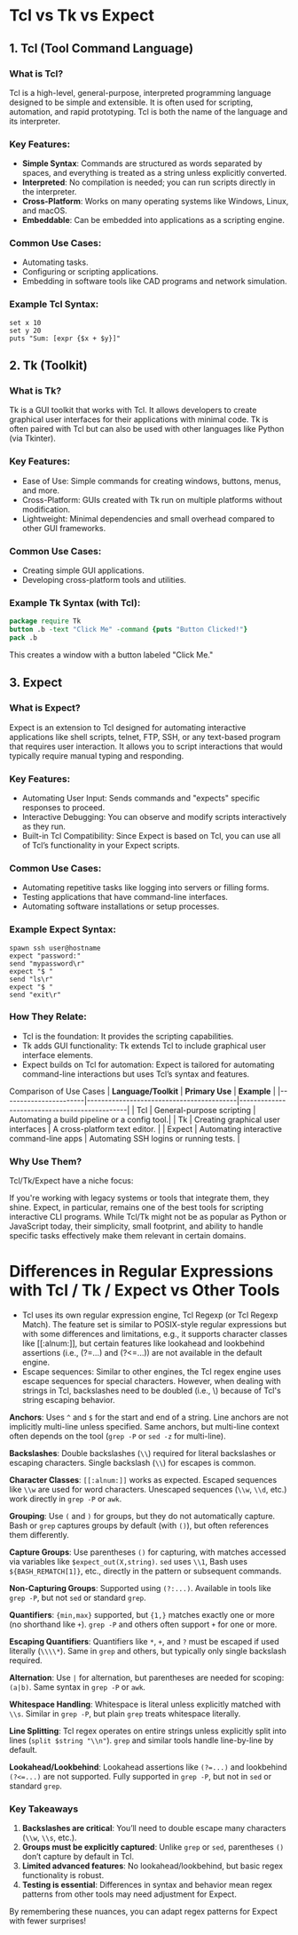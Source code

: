 # Tcl vs Tk vs Expect

## 1. Tcl (Tool Command Language)
### What is Tcl?
Tcl is a high-level, general-purpose, interpreted programming language designed to be simple and extensible. It is often used for scripting, automation, and rapid prototyping. Tcl is both the name of the language and its interpreter.

### Key Features:
- **Simple Syntax**: Commands are structured as words separated by spaces, and everything is treated as a string unless explicitly converted.
- **Interpreted**: No compilation is needed; you can run scripts directly in the interpreter.
- **Cross-Platform**: Works on many operating systems like Windows, Linux, and macOS.
- **Embeddable**: Can be embedded into applications as a scripting engine.

### Common Use Cases:
- Automating tasks.
- Configuring or scripting applications.
- Embedding in software tools like CAD programs and network simulation.

### Example Tcl Syntax:
```tcp
set x 10
set y 20
puts "Sum: [expr {$x + $y}]"
```

## 2. Tk (Toolkit)
### What is Tk?
Tk is a GUI toolkit that works with Tcl. It allows developers to create graphical user interfaces for their applications with minimal code. Tk is often paired with Tcl but can also be used with other languages like Python (via Tkinter).

### Key Features:
- Ease of Use: Simple commands for creating windows, buttons, menus, and more.
- Cross-Platform: GUIs created with Tk run on multiple platforms without modification.
- Lightweight: Minimal dependencies and small overhead compared to other GUI frameworks.

### Common Use Cases:
- Creating simple GUI applications.
- Developing cross-platform tools and utilities.

### Example Tk Syntax (with Tcl):
```tk
package require Tk
button .b -text "Click Me" -command {puts "Button Clicked!"}
pack .b
```
This creates a window with a button labeled "Click Me."

## 3. Expect
### What is Expect?
Expect is an extension to Tcl designed for automating interactive applications like shell scripts, telnet, FTP, SSH, or any text-based program that requires user interaction. It allows you to script interactions that would typically require manual typing and responding.

### Key Features:
- Automating User Input: Sends commands and "expects" specific responses to proceed.
- Interactive Debugging: You can observe and modify scripts interactively as they run.
- Built-in Tcl Compatibility: Since Expect is based on Tcl, you can use all of Tcl’s functionality in your Expect scripts.

### Common Use Cases:
- Automating repetitive tasks like logging into servers or filling forms.
- Testing applications that have command-line interfaces.
- Automating software installations or setup processes.

### Example Expect Syntax:
```expect
spawn ssh user@hostname
expect "password:"
send "mypassword\r"
expect "$ "
send "ls\r"
expect "$ "
send "exit\r"
```

### How They Relate:
- Tcl is the foundation: It provides the scripting capabilities.
- Tk adds GUI functionality: Tk extends Tcl to include graphical user interface elements.
- Expect builds on Tcl for automation: Expect is tailored for automating command-line interactions but uses Tcl’s syntax and features.

Comparison of Use Cases
| **Language/Toolkit** | **Primary Use**                          | **Example**                                  |
|-----------------------|------------------------------------------|----------------------------------------------|
| Tcl                  | General-purpose scripting               | Automating a build pipeline or a config tool.|
| Tk                   | Creating graphical user interfaces       | A cross-platform text editor.               |
| Expect               | Automating interactive command-line apps | Automating SSH logins or running tests.      |

### Why Use Them?
Tcl/Tk/Expect have a niche focus:

If you're working with legacy systems or tools that integrate them, they shine.
Expect, in particular, remains one of the best tools for scripting interactive CLI programs.
While Tcl/Tk might not be as popular as Python or JavaScript today, their simplicity, small footprint, and ability to handle specific tasks effectively make them relevant in certain domains.

# Differences in Regular Expressions with Tcl / Tk / Expect vs Other Tools
- Tcl uses its own regular expression engine, Tcl Regexp (or Tcl Regexp Match). The feature set is similar to POSIX-style regular expressions but with some differences and limitations, e.g., it supports character classes like [[:alnum:]], but certain features like lookahead and lookbehind assertions (i.e., (?=...) and (?<=...)) are not available in the default engine.
- Escape sequences: Similar to other engines, the Tcl regex engine uses escape sequences for special characters. However, when dealing with strings in Tcl, backslashes need to be doubled (i.e., \\) because of Tcl's string escaping behavior.

**Anchors**: Uses `^` and `$` for the start and end of a string. Line anchors are not implicitly multi-line unless specified. Same anchors, but multi-line context often depends on the tool (`grep -P` or `sed -z` for multi-line).

**Backslashes**: Double backslashes (`\\`) required for literal backslashes or escaping characters. Single backslash (`\\`) for escapes is common.

**Character Classes**: `[[:alnum:]]` works as expected. Escaped sequences like `\\w` are used for word characters. Unescaped sequences (`\\w`, `\\d`, etc.) work directly in `grep -P` or `awk`.

**Grouping**: Use `(` and `)` for groups, but they do not automatically capture. Bash or `grep` captures groups by default (with `()`), but often references them differently.

**Capture Groups**: Use parentheses `()` for capturing, with matches accessed via variables like `$expect_out(X,string)`. `sed` uses `\\1`, Bash uses `${BASH_REMATCH[1]}`, etc., directly in the pattern or subsequent commands.

**Non-Capturing Groups**: Supported using `(?:...)`. Available in tools like `grep -P`, but not `sed` or standard `grep`.

**Quantifiers**: `{min,max}` supported, but `{1,}` matches exactly one or more (no shorthand like `+`). `grep -P` and others often support `+` for one or more.

**Escaping Quantifiers**: Quantifiers like `*`, `+`, and `?` must be escaped if used literally (`\\\\*`). Same in `grep` and others, but typically only single backslash required.

**Alternation**: Use `|` for alternation, but parentheses are needed for scoping: `(a|b)`. Same syntax in `grep -P` or `awk`.

**Whitespace Handling**: Whitespace is literal unless explicitly matched with `\\s`. Similar in `grep -P`, but plain `grep` treats whitespace literally.

**Line Splitting**: Tcl regex operates on entire strings unless explicitly split into lines (`split $string "\\n"`). `grep` and similar tools handle line-by-line by default.

**Lookahead/Lookbehind**: Lookahead assertions like `(?=...)` and lookbehind `(?<=...)` are not supported. Fully supported in `grep -P`, but not in `sed` or standard `grep`.


### Key Takeaways
1. **Backslashes are critical**: You’ll need to double escape many characters (`\\w`, `\\s`, etc.).
2. **Groups must be explicitly captured**: Unlike `grep` or `sed`, parentheses `()` don’t capture by default in Tcl.
3. **Limited advanced features**: No lookahead/lookbehind, but basic regex functionality is robust.
4. **Testing is essential**: Differences in syntax and behavior mean regex patterns from other tools may need adjustment for Expect.

By remembering these nuances, you can adapt regex patterns for Expect with fewer surprises!

